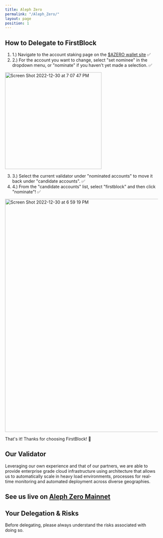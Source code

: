 ```yaml
---
title: Aleph Zero
permalink: "/Aleph_Zero/"
layout: page
position: 1
---
```


## How to Delegate to FirstBlock
1. 1.) Navigate to the account staking page on the [$AZERO wallet site](https://azero.dev/#/staking/actions) ✅
2. 2.) For the account you want to change, select "set nominee" in the dropdown menu, or "nominate" if you haven't yet made a selection. ✅



<img width="318" alt="Screen Shot 2022-12-30 at 7 07 47 PM" src="https://user-images.githubusercontent.com/31578772/210120557-00375c3d-f49b-4c50-ab74-6ea4d84b2e83.png">



3. 3.) Select the current validator under "nominated accounts" to move it back under "candidate accounts". ✅
4. 4.) From the "candidate accounts" list, select "firstblock" and then click "nominate"! ✅



<img width="766" alt="Screen Shot 2022-12-30 at 6 59 19 PM" src="https://user-images.githubusercontent.com/31578772/210120471-b72e64e8-2e2b-423c-9d70-801f62c4318b.png">

That's it! Thanks for choosing FirstBlock! 🚀

## Our Validator
Leveraging our own experience and that of our partners, we are able to provide enterprise grade cloud infrastructure using architecture that allows us to automatically scale in heavy load environments, processes for real-time monitoring and automated deployment across diverse geographies. 

## See us live on [Aleph Zero Mainnet](https://azero.dev/?rpc=wss%3A%2F%2Fws.azero.dev#/staking/query/5CJYS1TcUoDtNoc1zRzJZRpRQMn3pGcpscMUs1xfNAWcqDD1)

## Your Delegation & Risks
Before delegating, please always understand the risks associated with doing so.
